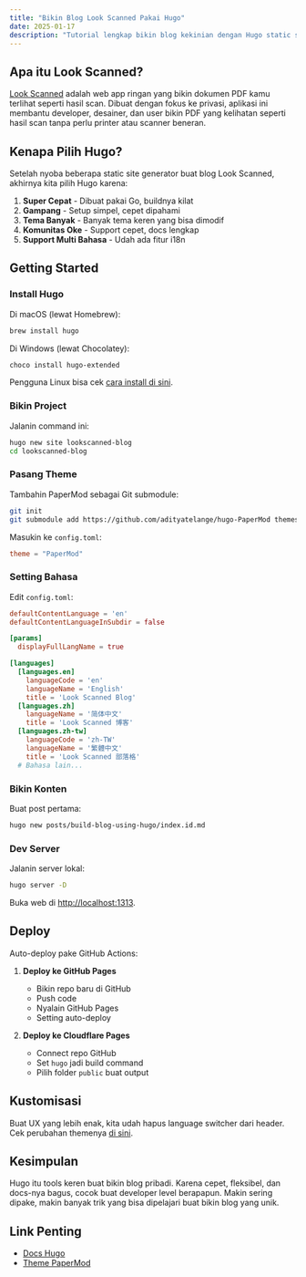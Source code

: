 ```yaml
---
title: "Bikin Blog Look Scanned Pakai Hugo"
date: 2025-01-17
description: "Tutorial lengkap bikin blog kekinian dengan Hugo static site generator. Dari instalasi sampai deploy, plus konfigurasi dan kustomisasi - cocok buat developer pemula sampai pro."
---
```


## Apa itu Look Scanned?

[Look Scanned](https://lookscanned.io) adalah web app ringan yang bikin dokumen PDF kamu terlihat seperti hasil scan. Dibuat dengan fokus ke privasi, aplikasi ini membantu developer, desainer, dan user bikin PDF yang kelihatan seperti hasil scan tanpa perlu printer atau scanner beneran.

## Kenapa Pilih Hugo?

Setelah nyoba beberapa static site generator buat blog Look Scanned, akhirnya kita pilih Hugo karena:

1. **Super Cepat** - Dibuat pakai Go, buildnya kilat
2. **Gampang** - Setup simpel, cepet dipahami
3. **Tema Banyak** - Banyak tema keren yang bisa dimodif
4. **Komunitas Oke** - Support cepet, docs lengkap
5. **Support Multi Bahasa** - Udah ada fitur i18n

## Getting Started

### Install Hugo

Di macOS (lewat Homebrew):

```bash
brew install hugo
```

Di Windows (lewat Chocolatey):

```bash
choco install hugo-extended
```

Pengguna Linux bisa cek [cara install di sini](https://gohugo.io/installation/linux/).

### Bikin Project

Jalanin command ini:

```bash
hugo new site lookscanned-blog
cd lookscanned-blog
```

### Pasang Theme

Tambahin PaperMod sebagai Git submodule:

```bash
git init
git submodule add https://github.com/adityatelange/hugo-PaperMod themes/PaperMod
```

Masukin ke `config.toml`:

```toml
theme = "PaperMod"
```

### Setting Bahasa

Edit `config.toml`:

```toml
defaultContentLanguage = 'en'
defaultContentLanguageInSubdir = false

[params]
  displayFullLangName = true

[languages]
  [languages.en]
    languageCode = 'en'
    languageName = 'English'
    title = 'Look Scanned Blog'
  [languages.zh]
    languageName = '简体中文'
    title = 'Look Scanned 博客'
  [languages.zh-tw]
    languageCode = 'zh-TW'
    languageName = '繁體中文'
    title = 'Look Scanned 部落格'
  # Bahasa lain...
```

### Bikin Konten

Buat post pertama:

```bash
hugo new posts/build-blog-using-hugo/index.id.md
```

### Dev Server

Jalanin server lokal:

```bash
hugo server -D
```

Buka web di [http://localhost:1313](http://localhost:1313).

## Deploy

Auto-deploy pake GitHub Actions:

1. **Deploy ke GitHub Pages**

   - Bikin repo baru di GitHub
   - Push code
   - Nyalain GitHub Pages
   - Setting auto-deploy

2. **Deploy ke Cloudflare Pages**
   - Connect repo GitHub
   - Set `hugo` jadi build command
   - Pilih folder `public` buat output

## Kustomisasi

Buat UX yang lebih enak, kita udah hapus language switcher dari header. Cek perubahan themenya [di sini](https://github.com/lookscanned/lookscanned-blog/blob/main/layouts/partials/header.html).

## Kesimpulan

Hugo itu tools keren buat bikin blog pribadi. Karena cepet, fleksibel, dan docs-nya bagus, cocok buat developer level berapapun. Makin sering dipake, makin banyak trik yang bisa dipelajari buat bikin blog yang unik.

## Link Penting

- [Docs Hugo](https://gohugo.io/documentation/)
- [Theme PaperMod](https://github.com/adityatelange/hugo-PaperMod)
